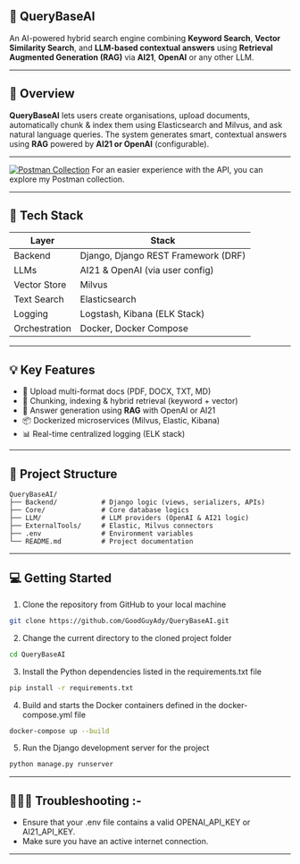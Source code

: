 ## 🚀 QueryBaseAI

An AI-powered hybrid search engine combining **Keyword Search**, **Vector Similarity Search**, and **LLM-based contextual answers** using **Retrieval Augmented Generation (RAG)** via **AI21**, **OpenAI** or any other LLM.

---

## 🧠 Overview

**QueryBaseAI** lets users create organisations, upload documents, automatically chunk & index them using Elasticsearch and Milvus, and ask natural language queries. The system generates smart, contextual answers using **RAG** powered by **AI21 or OpenAI** (configurable).

---

[![Postman Collection](https://img.shields.io/badge/Postman-Collection-a)](https://www.postman.com/blue-station-79898/workspace/querybaseai)
For an easier experience with the API, you can explore my Postman collection.

---

## 🔧 Tech Stack

| Layer         | Stack                                  |
|---------------|----------------------------------------|
| Backend       | Django, Django REST Framework (DRF)    |
| LLMs          | AI21 & OpenAI (via user config)        |
| Vector Store  | Milvus                                 |
| Text Search   | Elasticsearch                          |
| Logging       | Logstash, Kibana (ELK Stack)           |
| Orchestration | Docker, Docker Compose                 |

---

## 💡 Key Features

- 📄 Upload multi-format docs (PDF, DOCX, TXT, MD)
- 🔗 Chunking, indexing & hybrid retrieval (keyword + vector)
- 🧠 Answer generation using **RAG** with OpenAI or AI21
- 📦 Dockerized microservices (Milvus, Elastic, Kibana)
- 📊 Real-time centralized logging (ELK stack)

---

## 📁 Project Structure

```
QueryBaseAI/
├── Backend/           # Django logic (views, serializers, APIs)
├── Core/              # Core database logics
├── LLM/               # LLM providers (OpenAI & AI21 logic)
├── ExternalTools/     # Elastic, Milvus connectors
├── .env               # Environment variables
└── README.md          # Project documentation
```

---

## 💻 Getting Started

1. Clone the repository from GitHub to your local machine
```bash
git clone https://github.com/GoodGuyAdy/QueryBaseAI.git
```
2. Change the current directory to the cloned project folder
```bash
cd QueryBaseAI
```
3. Install the Python dependencies listed in the requirements.txt file
```bash
pip install -r requirements.txt
```
4. Build and starts the Docker containers defined in the docker-compose.yml file
```bash
docker-compose up --build
```
5. Run the Django development server for the project
```bash
python manage.py runserver
```

---

## 🧑🏻‍🔧 Troubleshooting :-
 
 - Ensure that your .env file contains a valid OPENAI_API_KEY or AI21_API_KEY.
 - Make sure you have an active internet connection.

---

